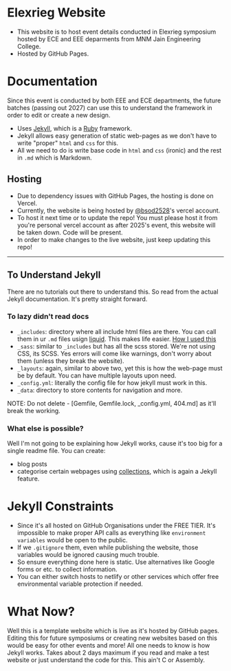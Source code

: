 # Elexrieg Website

- This website is to host event details conducted in Elexrieg symposium hosted by ECE and EEE deparments from MNM Jain Engineering College.
- Hosted by GitHub Pages.

# Documentation

Since this event is conducted by both EEE and ECE departments, the future batches (passing out 2027) can use this to understand the framework in order to edit or create a new design.

- Uses [Jekyll](https://jekyllrb.com/), which is a [Ruby](https://www.ruby-lang.org/en/) framework. 
- Jekyll allows easy generation of static web-pages as we don't have to write "proper" `html` and `css` for this.
- All we need to do is write base code in `html` and `css` (ironic) and the rest in `.md` which is Markdown.

## Hosting

- Due to dependency issues with GitHub Pages, the hosting is done on Vercel.
- Currently, the website is being hosted by [@bsod2528](github.com/bsod2528)'s vercel account.
- To host it next time or to update the repo! You must please host it from you're personal vercel account as after 2025's event, this website will be taken down. Code will be present.
- In order to make changes to the live website, just keep updating this repo!

---

## To Understand Jekyll
There are no tutorials out there to understand this. So read from the actual Jekyll documentation. It's pretty straight forward.

### To lazy didn't read docs
- `_includes`: directory where all include html files are there. You can call them in ur `.md` files usign [liquid](https://jekyllrb.com/docs/liquid/). This makes life easier. [How I used this](https://github.com/elexrieg/elexrieg.github.io/blob/jekyll/pages/technical.md)
- `_sass`: similar to `_includes` but has all the scss stored. We're not using CSS, its SCSS. Yes errors will come like warnings, don't worry about them (unless they break the website).
- `_layouts`: again, similar to above two, yet this is how the web-page must be by default. You can have multiple layouts upon need.
- `_config.yml`: literally the config file for how jekyll must work in this.
- `_data`: directory to store contents for navigation and more. 

NOTE: Do not delete - [Gemfile, Gemfile.lock, _config.yml, 404.md] as it'll break the working.

### What else is possible?
Well I'm not going to be explaining how Jekyll works, cause it's too big for a single readme file. You can create:
- blog posts
- categorise certain webpages using [collections](https://jekyllrb.com/docs/collections/), which is again a Jekyll feature.

# Jekyll Constraints
- Since it's all hosted on GitHub Organisations under the FREE TIER. It's impossible to make proper API calls as everything like `environment variables` would be open to the public.
- If we `.gitignore` them, even while publishing the website, those variables would be ignored causing much trouble. 
- So ensure everything done here is static. Use alternatives like Google forms or etc. to collect information.
- You can either switch hosts to netlify or other services which offer free environmental variable protection if needed. 

# What Now?
Well this is a template website which is live as it's hosted by GitHub pages. Editing this for future symposiums or creating new websites based on this would be easy for other events and more!
All one needs to know is how Jekyll works. Takes about 2 days maximum if you read and make a test website or just understand the code for this. This ain't C or Assembly.
